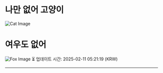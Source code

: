 
# 나만 없어 고양이

![Cat Image](https://cdn2.thecatapi.com/images/0XYvRd7oD.jpg)

# 여우도 없어
![Fox Image](https://randomfox.ca/images/120.jpg)
⏳ 업데이트 시간: 2025-02-11 05:21:19 (KRW)

---
